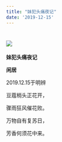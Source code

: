 ```yaml
---
title: "妹犯头痛夜记"
date: '2019-12-15'
---
```

  #  ![](/images/heshui.jpg)
  
  **妹犯头痛夜记**
  
  **闲居**
  
2019.12.15于明辨 

豆蔻梢头正花开， 

骤雨狂风催花败。 

万物自有复苏日， 

芳香何须花中来。 
